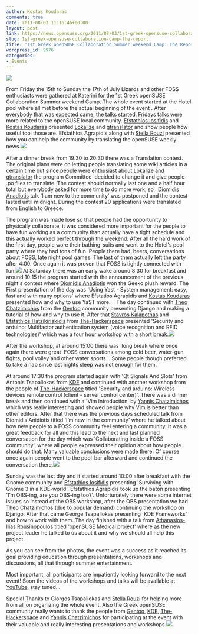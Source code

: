 ```yaml
---
author: Kostas Koudaras
comments: true
date: 2011-08-03 11:16:46+00:00
layout: post
link: https://news.opensuse.org/2011/08/03/1st-greek-opensuse-collaboration-camp-the-report/
slug: 1st-greek-opensuse-collaboration-camp-the-report
title: '1st Greek openSUSE Collaboration Summer weekend Camp: The Report'
wordpress_id: 9976
categories:
- Events
---
```


![](https://lh6.googleusercontent.com/-NutxrTT91yI/TisKo8JflCI/AAAAAAAACcU/MkSGIlo3ghs/s800/DSCN1516.JPG)


From Friday the 15th to Sunday the 17th of July Lizards and other FOSS enthusiasts were gathered at Katerini for the 1st Greek openSUSE Collaboration Summer weekend Camp.
The whole event started at the Hotel pool where all met before the actual beginning of the event . After everybody that was expected came, the talks started.
Fridays talks were more related to the openSUSE local community. [Efstathios Iosifidis](//stathisuse.blogspot.com/) and [Kostas Koudaras](//e-tote-kala.blogspot.com/) presented [Lokalize](//userbase.kde.org/Lokalize) and [gtranslator](//projects.gnome.org/gtranslator/) and show people how useful tool those are. Efstathios Agrapidis along with [Stella Rouzi](//en-gb.facebook.com/differentreality) presented how you can help the community by translating the openSUSE weekly news.<!-- more -->![](https://lh6.googleusercontent.com/-qQI9aT0LsMQ/TisKT3W_7AI/AAAAAAAACkU/xQEaRRJDeco/s800/DSCN1510.JPG)

After a dinner break from 19:30 to 20:30 there was a Translation contest. The original plans were on letting people translating some wiki articles in a certain time but since people were enthusiast about [Lokalize](//userbase.kde.org/Lokalize) and [gtranslator](//projects.gnome.org/gtranslator/) the program Committee  decided to change it and give people .po files to translate. The contest should normally last one and a half hour total but everybody asked for more time to do more work, so   [Diomidis Anadiotis](//anadiotisd.wordpress.com/) talk 'I am new to the community' was postponed and the contest lasted until midnight. During the contest 20 applications were translated from English to Greece.

The program was made lose so that people had the opportunity to physically collaborate, it was considered more important for the people to have fun working as a community than actually have a tight schedule and this actually worked perfect through the weekend. After all the hard work of the first day, people wore their bathing-suits and went to the Hotel's pool party where they had tons of fun. People there had  beers, conversations about FOSS, late night pool games. The last of them actually left the party after 4:00. Once again it was proven that FOSS is tightly connected with fun.![](https://lh5.googleusercontent.com/--YdzGXcxj4A/TisL4iDDfcI/AAAAAAAACdg/1bZEPho5vUk/s800/DSCN1547.JPG)
At Saturday there was an early wake around 8:30 for breakfast and around 10:15 the program started with the announcement of the previous night's contest where [Diomidis Anadiotis](//anadiotisd.wordpress.com/) won the Geeko plush reward. The First presentation of the day was 'Using Yast - System management: easy, fast and with many options' where Efstatios Agrapidis and [Kostas Koudaras](//e-tote-kala.blogspot.com/) presented how and why to use YaST more.    The day continued with [Theo Chatzimichos](//blogs.gentoo.org/tampakrap/) from the [Gentoo](//www.gentoo.org/) community presenting Django and making a tutorial of how and why to use it. After that [Stavros Kalapothas](//www.itsystem.gr/) and [Efstathios Hatzikiriakidis](//efxa.org/) from [The-Hackerspace](//the-hackerspace.org/) presented 'Security and arduino: Multifactor authentication system (voice recognition and RFID technologies)' which was a four hour workshop with a short break.![](https://lh4.googleusercontent.com/-clsQ1-MFKhc/TisLH8iNI8I/AAAAAAAACc0/DaLUpZOEiek/s800/DSCN1529.JPG)

After the workshop, at around 15:00 there was  long break where once again there were great  FOSS conversations among cold beer, water-gun fights, pool volley and other water sports... Some people though preferred to take a nap since last nights sleep was not enough for them.

At around 17:30 the program started again with 'Qt Signals And Slots' from Antonis Tsapaliokas from [KDE](//www.kde.org/) and continued with another workshop from the people of [The-Hackerspace](//the-hackerspace.org/) titled 'Security and arduino: Wireless devices remote control (client - server control center)'. There was a dinner break and then continued with a 'Vim introduction' by [Yannis Chatzimichos](//y.chatz.gr/blog) which was really interesting and showed people why Vim is better than other editors. After that there was the previous days scheduled talk from Diomidis Anidiotis titled 'I’m new in the community' where he talked about how new people to a FOSS community feel entering a community. It was a great feedback for all and this lead to the next and last planned conversation for the day which was 'Collaborating inside a FOSS community', where all people expressed their opinion about how people should do that. Many valuable conclusions were made there. Of course once again people went to the pool-bar afterward and continued the conversation there.![](https://lh6.googleusercontent.com/-FEog5dAVIm0/TisLlfqhEOI/AAAAAAAAClk/hC_krYiuU9Q/s800/DSCN1539.JPG)

Sunday was the last day and it started around 10:00 after breakfast with the Gnome community and [Efstathios Iosifidis](//stathisuse.blogspot.com/) presenting 'Surviving with Gnome 3 in a KDE-world'. Efstathios Agrapidis took up the baton presenting 'I’m OBS-ing, are you OBS-ing too?'. Unfortunately there were some internet issues so instead of the OBS workshop, after the OBS presentation we had [Theo Chatzimichos](//blogs.gentoo.org/tampakrap/) (due to popular demand) continuing the workshop on Django. After that came George Tsapaliokas presenting 'KDE Frameworks' and how to work with them. The day finished with a talk from [Athanasios-Ilias Rousinopoulos](//zoumpis.wordpress.com/) titled 'openSUSE Medical project' where as the new project leader he talked to us about it and why we should all help this project.

As you can see from the photos, the event was a success as it reached its goal providing education through presentations, workshops and discussions, all that through summer entertainment.

Most important, all participants are impatiently looking forward to the next event! Soon the videos of the workshops and talks will be available at [YouTube](//www.youtube.com/user/opensusetv), stay tuned...

Special Thanks to Giorgos Tsapaliokas and [Stella Rouzi](//en-gb.facebook.com/differentreality) for helping more from all on organizing the whole event. Also the Greek openSUSE community really wants to thank the people from [Gentoo](//www.gentoo.org/), [KDE](//www.kde.org/), [The-Hackerspace](//the-hackerspace.org/) and [Yannis Chatzimichos](//y.chatz.gr/blog) for participating at the event with their valuable and really interesting presentations and workshops.![](https://lh3.googleusercontent.com/-XvyRNtwo4nE/TisJm92QtjI/AAAAAAAAChg/dkPSw3L3RRs/s800/DSCN1489.JPG)
